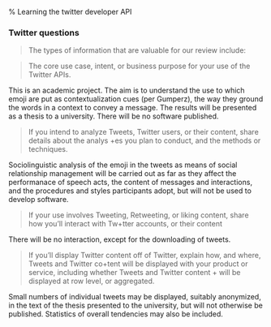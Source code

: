 % Learning the twitter developer API

### Twitter questions

> The types of information that are valuable for our review include:

> The core use case, intent, or business purpose for your use of the Twitter APIs.

This is an academic project. The aim is to understand the use to
which emoji are put as contextualization cues (per Gumperz), the
way they ground the words in a context to convey a message. The results will be
presented as a thesis to a university. There will be no software published.

> If you intend to analyze Tweets, Twitter users, or their content, share
> details about the analys +es you plan to conduct, and the methods or
> techniques.

Sociolinguistic analysis of the emoji in the tweets as means of social
relationship management will be carried out as far as they affect the
performanace of speech acts, the content of messages and interactions, and the
procedures and styles participants adopt, but will not be used to develop
software.

> If your use involves Tweeting, Retweeting, or liking content, share how
> you’ll interact with Tw+tter accounts, or their content

There will be no interaction, except for the downloading of
tweets.

> If you’ll display Twitter content off of Twitter, explain how, and where,
> Tweets and Twitter co+tent will be displayed with your product or service,
> including whether Tweets and Twitter content + will be displayed at row level,
> or aggregated.

Small numbers of individual tweets may be displayed, suitably anonymized, in
the text of the thesis presented to the university, but will not otherwise be
published. Statistics of overall tendencies may also be included.
